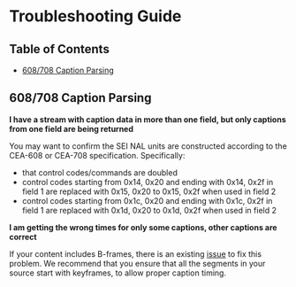 # Troubleshooting Guide

## Table of Contents

- [608/708 Caption Parsing](caption-parsing)

## 608/708 Caption Parsing

**I have a stream with caption data in more than one field, but only captions from one field are being returned**

You may want to confirm the SEI NAL units are constructed according to the CEA-608 or CEA-708 specification. Specifically:

- that control codes/commands are doubled
- control codes starting from 0x14, 0x20 and ending with 0x14, 0x2f in field 1 are replaced with 0x15, 0x20 to 0x15, 0x2f when used in field 2
- control codes starting from 0x1c, 0x20 and ending with 0x1c, 0x2f in field 1 are replaced with 0x1d, 0x20 to 0x1d, 0x2f when used in field 2

**I am getting the wrong times for only some captions, other captions are correct**

If your content includes B-frames, there is an existing [issue](https://github.com/videojs/mux.js/issues/214) to fix this problem. We recommend that you ensure that all the segments in your source start with keyframes, to allow proper caption timing.

[caption-parsing]: /docs/troubleshooting.md#608/708-caption-parsing
